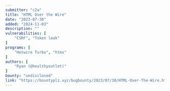 ```yaml
---
submitter: "c2a"
title: "HTML Over the Wire"
date: "2023-07-30"
added: "2024-11-03"
description: ""
vulnerabilities: [
    "CSRF", "Token leak"
]
programs: [
    "Hotwire Turbo", "htmx"
]
authors: [
    "Ryan (@healthyoutlet)"
]
bounty: "undisclosed"
link: "https://bountyplz.xyz/bugbounty/2023/07/30/HTML-Over-The-Wire.html"
---
```





